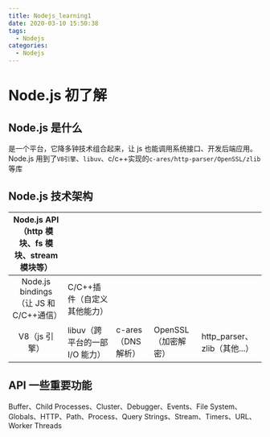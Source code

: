 ```yaml
---
title: Nodejs_learning1
date: 2020-03-10 15:50:38
tags:
  - Nodejs
categories:
  - Nodejs
---
```


# Node.js 初了解

## Node.js 是什么

是一个平台，它降多钟技术组合起来，让 js 也能调用系统接口、开发后端应用。
Node.js 用到了`V8引擎`、`libuv`、c/c++实现的`c-ares/http-parser/OpenSSL/zlib`等库

## Node.js 技术架构

| Node.js API（http 模块、fs 模块、stream 模块等） |                                |                    |                     |                              |
| :----------------------------------------------: | ------------------------------ | ------------------ | ------------------- | ---------------------------- |
|      Node.js bindings（让 JS 和 C/C++通信）      | C/C++插件（自定义其他能力）    |                    |                     |                              |
|                  V8（js 引擎）                   | libuv（跨平台的一部 I/O 能力） | c-ares（DNS 解析） | OpenSSL（加密解密） | http_parser、zlib（其他...） |

## API 一些重要功能

Buffer、Child Processes、Cluster、Debugger、Events、File System、Globals、HTTP、Path、Process、Query Strings、Stream、Timers、URL、Worker Threads
